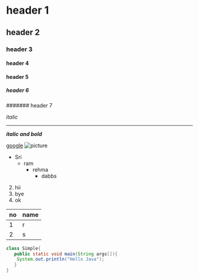 # header 1
## header 2
### header 3
#### header 4
#### header 5
##### header 6
####### header 7

*italic*

** **

***italic and bold***

[google](www.youtube.com)
![picture](https://encrypted-tbn0.gstatic.com/images?q=tbn:ANd9GcTvlCADTl1AhnPj8VNMBA1S1DbvIAHeETk2Ww&usqp=CAU)
* Sri
  * ram
    * rehma
      * dabbs
      
 2. hii
  3. bye
   4. ok

no | name
-- | ----
1  | r
2  | s
 
 ```java
 class Simple{  
    public static void main(String args[]){  
     System.out.println("Hello Java");  
    }  
}
```

